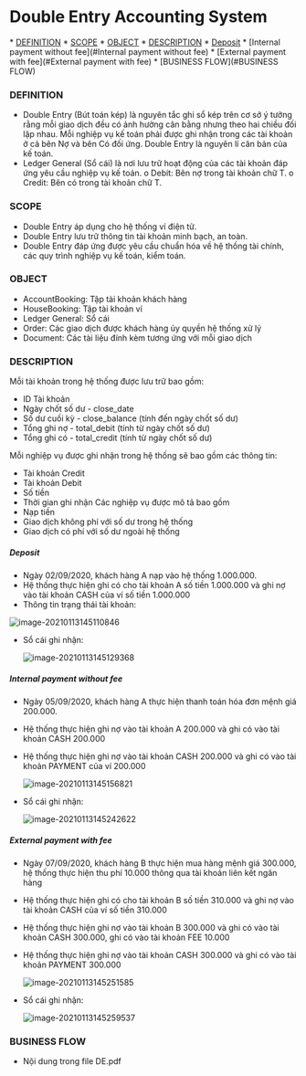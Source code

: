 # Double Entry Accounting System

<!--ts-->
\* [DEFINITION](#DEFINITION)
\* [SCOPE](#SCOPE)
\* [OBJECT](#OBJECT)
\* [DESCRIPTION](#DESCRIPTION)
   \* [Deposit](#Deposit)
   \* [Internal payment without fee](#Internal payment without fee)
   \* [External payment with fee](#External payment with fee)
\* [BUSINESS FLOW](#BUSINESS FLOW)
<!--te-->

### DEFINITION

-	Double Entry (Bút toán kép) là nguyên tắc ghi sổ kép trên cơ sở ý tưởng rằng mỗi giao dịch đều có ảnh hưởng cân bằng nhưng theo hai chiều đối lập nhau. Mỗi nghiệp vụ kế toán phải được ghi nhận trong các tài khoản ở cả bên Nợ và bên Có đối ứng. Double Entry là nguyên lí căn bản của kế toán.
-	Ledger General (Sổ cái) là nơi lưu trữ hoạt động của các tài khoản đáp ứng yêu cầu nghiệp vụ kế toán.
o	Debit: Bên nợ trong tài khoản chữ T.
o	Credit: Bên có trong tài khoản chữ T.

### SCOPE

-	Double Entry áp dụng cho hệ thống ví điện tử.
-	Double Entry lưu trữ thông tin tài khoản minh bạch, an toàn.
-	Double Entry đáp ứng được yêu cầu chuẩn hóa về hệ thống tài chính, các quy trình nghiệp vụ kế toán, kiểm toán.

### OBJECT

-	AccountBooking: Tập tài khoản khách hàng
-	HouseBooking: Tập tài khoản ví
-	Ledger General: Sổ cái
-	Order: Các giao dịch được khách hàng ủy quyền hệ thống xử lý
-	Document: Các tài liệu đính kèm tương ứng với mỗi giao dịch

### DESCRIPTION

Mỗi tài khoản trong hệ thống được lưu trữ bao gồm:

-	ID Tài khoản
-	Ngày chốt số dư - close_date
-	Số dư cuối kỳ - close_balance (tính đến ngày chốt số dư)
-	Tổng ghi nợ - total_debit (tính từ ngày chốt số dư)
-	Tổng ghi có - total_credit (tính từ ngày chốt số dư)

Mỗi nghiệp vụ được ghi nhận trong hệ thống sẽ bao gồm các thông tin:
-	Tài khoản Credit
-	Tài khoản Debit
-	Số tiền
-	Thời gian ghi nhận
Các nghiệp vụ được mô tả bao gồm
-	Nạp tiền
-	Giao dịch không phí với số dư trong hệ thống
-	Giao dịch có phí với số dư ngoài hệ thống

##### Deposit

-	Ngày 02/09/2020, khách hàng A nạp vào hệ thống 1.000.000. 
-	Hệ thống thực hiện ghi có cho tài khoản A số tiền 1.000.000 và ghi nợ vào tài khoản CASH của ví số tiền 1.000.000
-	Thông tin trạng thái tài khoản:

![image-20210113145110846](E:\Repositories\Github\DevOps\Documents\Fintech\image-20210113145110846.png)

- Sổ cái ghi nhận:

  <img src="E:\Repositories\Github\DevOps\Documents\Fintech\image-20210113145129368.png" alt="image-20210113145129368"  />

##### Internal payment without fee

- Ngày 05/09/2020, khách hàng A thực hiện thanh toán hóa đơn mệnh giá 200.000.

- Hệ thống thực hiện ghi nợ vào tài khoản A 200.000 và ghi có vào tài khoản CASH 200.000

- Hệ thống thực hiện ghi nợ vào tài khoản CASH 200.000 và ghi có vào tài khoản PAYMENT của ví 200.000

  ![image-20210113145156821](E:\Repositories\Github\DevOps\Documents\Fintech\image-20210113145156821.png)

- Sổ cái ghi nhận:

  ![image-20210113145242622](E:\Repositories\Github\DevOps\Documents\Fintech\image-20210113145242622.png)

##### External payment with fee

- Ngày 07/09/2020, khách hàng B thực hiện mua hàng mệnh giá 300.000, hệ thống thực hiện thu phí 10.000 thông qua tài khoản liên kết ngân hàng

- Hệ thống thực hiện ghi có cho tài khoản B số tiền 310.000 và ghi nợ vào tài khoản CASH của ví số tiền 310.000

- Hệ thống thực hiện ghi nợ vào tài khoản B 300.000 và ghi có vào tài khoản CASH 300.000, ghi có vào tài khoản FEE 10.000

- Hệ thống thực hiện ghi nợ vào tài khoản CASH 300.000 và ghi có vào tài khoản PAYMENT 300.000

  ![image-20210113145251585](E:\Repositories\Github\DevOps\Documents\Fintech\image-20210113145251585.png)

- Sổ cái ghi nhận:

  ![image-20210113145259537](E:\Repositories\Github\DevOps\Documents\Fintech\image-20210113145259537.png)

### BUSINESS FLOW

-	Nội dung trong file DE.pdf
